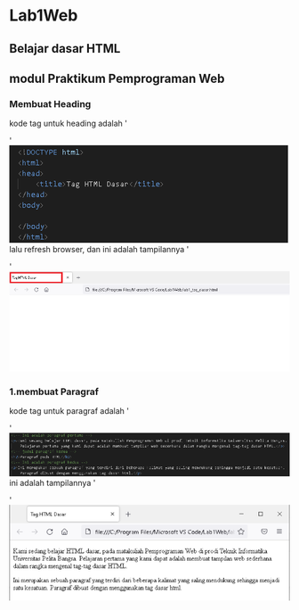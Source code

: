 # Lab1Web
## Belajar dasar HTML
## modul Praktikum Pemprograman Web
### Membuat Heading
kode tag untuk heading adalah '<p>'
![gambar](Css.png)
lalu refresh browser, dan ini adalah tampilannya '<p>'
![gambar](Ss.png)
### 1.membuat Paragraf 
kode tag untuk paragraf adalah '<p>'
![Gambar](Css1.png)  
ini adalah tampilannya '<p>'
![Gambar](Ss1.png)
